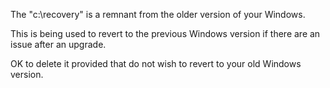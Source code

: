 The "c:\recovery" is a remnant from the older version of your Windows. 

This is being used to revert to the previous Windows version if there are an issue after an upgrade.

OK to delete it provided that do not wish to revert to your old Windows version.
